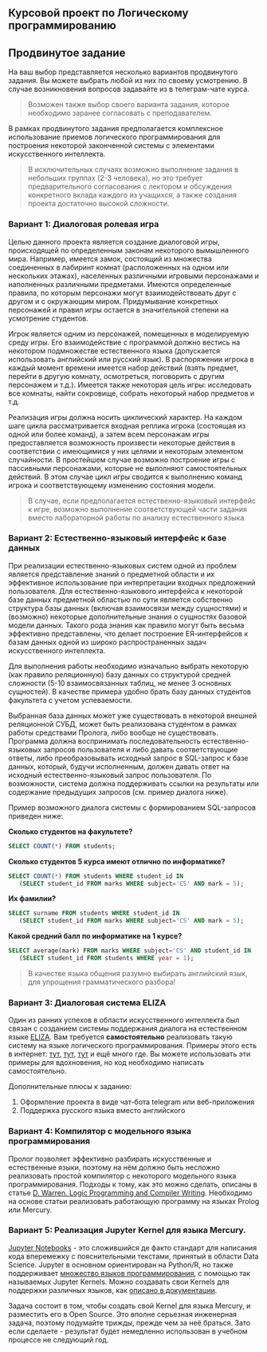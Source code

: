 
## Курсовой проект по Логическому программированию
## Продвинутое задание

На ваш выбор представляется несколько вариантов продвинутого задания. Вы можете выбрать любой из них по своему усмотрению. В случае возникновения вопросов задавайте из в телеграм-чате курса.

> Возможен также выбор своего варианта задания, которое необходимо заранее согласовать с преподавателем.

В рамках продвинутого задания предполагается комплексное использование приемов логического программирования для построения некоторой законченной системы с элементами искусственного интеллекта.

> В исключительных случаях возможно выполнение задания в небольших группах (2-3 человека), но это требует предварительного согласования с лектором и обсуждения конкретного вклада каждого из учащихся, а также создания проекта достаточно высокой сложности.

### Вариант 1: Диалоговая ролевая игра

Целью данного проекта является создание диалоговой игры, происходящей по определенным законам некоторого вымышленного мира. Например, имеется замок, состоящий из множества соединенных в лабиринт комнат (расположенных на одном или нескольких этажах), населенных различными игровыми персонажами и наполненных различными предметами. Имеются определенные правила, по которым персонажи могут взаимодействовать друг с другом и с окружающим миром. Придумывание конкретных персонажей и правил игры остается в значительной степени на усмотрение студентов.

Игрок является одним из персонажей, помещенных в моделируемую среду игры. Его взаимодействие с программой должно вестись на некотором подмножестве естественного языка (допускается использовать английский или русский язык). В распоряжении игрока в каждый момент времени имеется набор действий (взять предмет, перейти в другую комнату, осмотреться, поговорить с другим персонажем и т.д.). Имеется также некоторая цель игры: исследовать все комнаты, найти сокровище, собрать некоторый набор предметов и т.д.

Реализация игры должна носить циклический характер. На каждом шаге цикла рассматривается входная реплика игрока (состоящая из одной или более команд), а затем всем персонажам игры предоставляется возможность произвести некоторые действия в соответствии с имеющимися у них целями и некоторым элементом случайности. В простейшем случае возможно построение игры с пассивными персонажами, которые не выполняют самостоятельных действий. В этом случае цикл игры сводится к выполнению команд игрока и соответствующему изменению состояния модели.

> В случае, если предполагается естественно-языковый интерфейс к игре, возможно выполнение соответствующей части задания вместо лабораторной работы по анализу естественного языка.

### Вариант 2: Естественно-языковый интерфейс к базе данных

При реализации естественно-языковых систем одной из проблем является представление знаний о предметной области и их эффективное использование при интерпретации входных предложений пользователя. Для естественно-языкового интерфейса к некоторой базе данных предметной областью по сути является собственно структура базы данных (включая взаимосвязи между сущностями) и (возможно) некоторые дополнительные знания о сущностях базовой модели данных. Такого рода знания как правило могут быть весьма эффективно представлены, что делает построение ЕЯ-интерфейсов к базам данных одной из широко распространенных задач искусственного интеллекта.

Для выполнения работы необходимо изначально выбрать некоторую (как правило реляционную) базу данных со структурой средней сложности (5-10 взаимосвязанных таблиц, не менее 3 основных сущностей). В качестве примера удобно брать базу данных студентов факультета с учетом успеваемости.

Выбранная база данных может уже существовать в некоторой внешней реляционной СУБД, может быть реализована студентом в рамках работы средствами Пролога, либо вообще не существовать. Программа должна воспринимать последовательность естественно-языковых запросов пользователя и либо давать соответствующие ответы, либо преобразовывать исходный запрос в SQL-запрос к базе данных, который, будучи исполненным, должен давать ответ на исходный естественно-языковый запрос пользователя. По возможности, система должна поддерживать ссылки на результаты или содержание предыдущих запросов (см. пример диалога ниже).

Пример возможного диалога системы с формированием SQL-запросов приведен ниже:

**Сколько студентов на факультете?**
```sql
SELECT COUNT(*) FROM students;
```
**Сколько студентов 5 курса имеют отлично по информатике?**
```sql
SELECT COUNT(*) FROM students WHERE student_id IN 
   (SELECT student_id FROM marks WHERE subject='CS' AND mark = 5);
```
**Их фамилии?**
```sql
SELECT surname FROM students WHERE student_id IN 
   (SELECT student_id FROM marks WHERE subject='CS' AND mark = 5);
```
**Какой средний балл по информатике на 1 курсе?**
```sql
SELECT average(mark) FROM marks WHERE subject='CS' AND student_id IN
   (SELECT student_id FROM students WHERE year = 1);
```

> В качестве языка общения разумно выбирать английский язык, для упрощения грамматического разбора!

### Вариант 3: Диалоговая система ELIZA

Один из ранних успехов в области искусственного интеллекта был связан с созданием системы поддержания диалога на естественном языке [ELIZA](https://ru.wikipedia.org/wiki/%D0%AD%D0%BB%D0%B8%D0%B7%D0%B0_(%D0%BF%D1%80%D0%BE%D0%B3%D1%80%D0%B0%D0%BC%D0%BC%D0%B0)). Вам требуется **самостоятельно** реализовать такую систему на языке логического программирования. Примеры этого есть в интернет: [тут](https://stackoverflow.com/questions/33179839/editing-eliza-chatbot-in-prolog), [тут](https://swish.swi-prolog.org/p/yet%20another%20eliza.pl), [тут](https://gist.github.com/thaenor/2c79139c4a2e9e5135c5) и ещё много где. Вы можете использовать эти примеры для вдохновения, но код необходимо написать самостоятельно. 

Дополнительные плюсы к заданию:
1. Оформление проекта в виде чат-бота telegram или веб-приложения
1. Поддержка русского языка вместо английского

### Вариант 4: Компилятор с модельного языка программирования

Пролог позволяет эффективно разбирать искусственные и естественные языки, поэтому на нём должно быть несложно реализовать простой компилятор с некоторого модельного языка программирования. Подходы к тому, как это можно сделать, описаны в статье [D. Warren. Logic Programming and Compiler Writing](http://sovietov.com/tmp/warren1980.pdf). Необходимо на основе статьи реализовать работающую программу на языках Prolog или Mercury.

### Вариант 5: Реализация Jupyter Kernel для языка Mercury.

[Jupyter Notebooks](https://jupyter.org/) - это сложившийся де факто стандарт для написания кода вперемежку с пояснительными текстами, принятый в области Data Science. Jupyter в основном ориентирован на Python/R, но также поддерживает [множество языков программирования](https://github.com/jupyter/jupyter/wiki/Jupyter-kernels), с помощью так называемых Jupyter Kernels. Можно создавать свои Kernels для поддержки различных языков, как [описано в документации](https://jupyter-client.readthedocs.io/en/stable/kernels.html).

Задача состоит в том, чтобы создать свой Kernel для языка Mercury, и разместить его в Open Source. Это вполне серьезная инженерная задача, поэтому подумайте трижды, прежде чем за неё браться. Зато если сделаете - результат будет немедленно использован в учебном процессе не следующий год.

